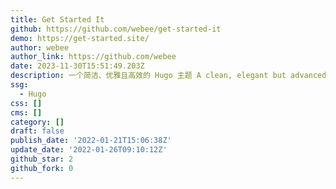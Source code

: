 ```yaml
---
title: Get Started It
github: https://github.com/webee/get-started-it
demo: https://get-started.site/
author: webee
author_link: https://github.com/webee
date: 2023-11-30T15:51:49.203Z
description: 一个简洁、优雅且高效的 Hugo 主题 A clean, elegant but advanced blog theme for Hugo
ssg:
  - Hugo
css: []
cms: []
category: []
draft: false
publish_date: '2022-01-21T15:06:38Z'
update_date: '2022-01-26T09:10:12Z'
github_star: 2
github_fork: 0
---
```

